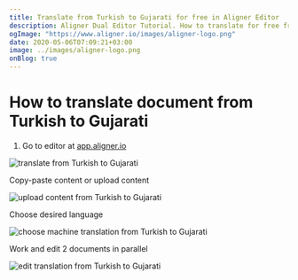```yaml
---
title: Translate from Turkish to Gujarati for free in Aligner Editor
description: Aligner Dual Editor Tutorial. How to translate for free from Turkish to Gujarati. Aligner is multilingual document management platform. 
ogImage: "https://www.aligner.io/images/aligner-logo.png"
date: 2020-05-06T07:09:21+03:00
image: ../images/aligner-logo.png
onBlog: true
---
```


# How to translate document from Turkish to Gujarati

1. Go to editor at [app.aligner.io](https://app.aligner.io "Aligner App web page")

![translate from Turkish to Gujarati](../aligner-blank-editor.png "translate from Turkish to Gujarati")

Copy-paste content or upload content

![upload content from Turkish to Gujarati](../aligner-uploaded-document.png "upload content from Turkish to Gujarati")

Choose desired language

![choose machine translation from Turkish to Gujarati](../aligner-language-dropdown.png "choose machine translation from Turkish to Gujarati")

Work and edit 2 documents in parallel

![edit translation from Turkish to Gujarati](../aligner-double-sitded-editor.png "edit translation from Turkish to Gujarati")

